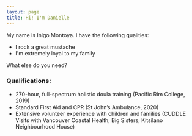 ```yaml
---
layout: page
title: Hi! I'm Danielle
---
```


My name is Inigo Montoya. I have the following qualities:

- I rock a great mustache
- I'm extremely loyal to my family

What else do you need?

### Qualifications:
- 270-hour, full-spectrum holistic doula training (Pacific Rim College, 2019)
- Standard First Aid and CPR (St John’s Ambulance, 2020)
- Extensive volunteer experience with children and families (CUDDLE Visits with Vancouver Coastal Health; Big Sisters; Kitsilano Neighbourhood House)
